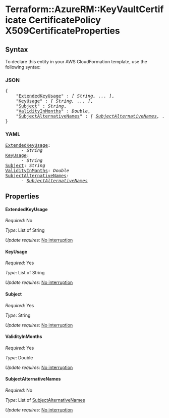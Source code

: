 # Terraform::AzureRM::KeyVaultCertificate CertificatePolicy X509CertificateProperties

## Syntax

To declare this entity in your AWS CloudFormation template, use the following syntax:

### JSON

<pre>
{
    "<a href="#extendedkeyusage" title="ExtendedKeyUsage">ExtendedKeyUsage</a>" : <i>[ String, ... ]</i>,
    "<a href="#keyusage" title="KeyUsage">KeyUsage</a>" : <i>[ String, ... ]</i>,
    "<a href="#subject" title="Subject">Subject</a>" : <i>String</i>,
    "<a href="#validityinmonths" title="ValidityInMonths">ValidityInMonths</a>" : <i>Double</i>,
    "<a href="#subjectalternativenames" title="SubjectAlternativeNames">SubjectAlternativeNames</a>" : <i>[ <a href="certificatepolicy-x509certificateproperties-subjectalternativenames.md">SubjectAlternativeNames</a>, ... ]</i>
}
</pre>

### YAML

<pre>
<a href="#extendedkeyusage" title="ExtendedKeyUsage">ExtendedKeyUsage</a>: <i>
      - String</i>
<a href="#keyusage" title="KeyUsage">KeyUsage</a>: <i>
      - String</i>
<a href="#subject" title="Subject">Subject</a>: <i>String</i>
<a href="#validityinmonths" title="ValidityInMonths">ValidityInMonths</a>: <i>Double</i>
<a href="#subjectalternativenames" title="SubjectAlternativeNames">SubjectAlternativeNames</a>: <i>
      - <a href="certificatepolicy-x509certificateproperties-subjectalternativenames.md">SubjectAlternativeNames</a></i>
</pre>

## Properties

#### ExtendedKeyUsage

_Required_: No

_Type_: List of String

_Update requires_: [No interruption](https://docs.aws.amazon.com/AWSCloudFormation/latest/UserGuide/using-cfn-updating-stacks-update-behaviors.html#update-no-interrupt)

#### KeyUsage

_Required_: Yes

_Type_: List of String

_Update requires_: [No interruption](https://docs.aws.amazon.com/AWSCloudFormation/latest/UserGuide/using-cfn-updating-stacks-update-behaviors.html#update-no-interrupt)

#### Subject

_Required_: Yes

_Type_: String

_Update requires_: [No interruption](https://docs.aws.amazon.com/AWSCloudFormation/latest/UserGuide/using-cfn-updating-stacks-update-behaviors.html#update-no-interrupt)

#### ValidityInMonths

_Required_: Yes

_Type_: Double

_Update requires_: [No interruption](https://docs.aws.amazon.com/AWSCloudFormation/latest/UserGuide/using-cfn-updating-stacks-update-behaviors.html#update-no-interrupt)

#### SubjectAlternativeNames

_Required_: No

_Type_: List of <a href="certificatepolicy-x509certificateproperties-subjectalternativenames.md">SubjectAlternativeNames</a>

_Update requires_: [No interruption](https://docs.aws.amazon.com/AWSCloudFormation/latest/UserGuide/using-cfn-updating-stacks-update-behaviors.html#update-no-interrupt)


